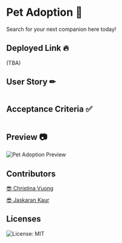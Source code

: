 # Pet Adoption 🐾
Search for your next companion here today!

## Deployed Link 🔥
(TBA)

## User Story  ✏
```

```

## Acceptance Criteria ✅
```

```

## Preview  📷
![Pet Adoption Preview](https://github.com/ccvuong/pet-adoption/assets/116984891/8552b614-b504-4da6-8eab-aebbb6407882)

## Contributors
[😎 Christina Vuong ](https://github.com/ccvuong)

[😎 Jaskaran Kaur](https://github.com/jaskaur91)

## Licenses
![License: MIT](https://img.shields.io/badge/License-MIT-yellow.svg)